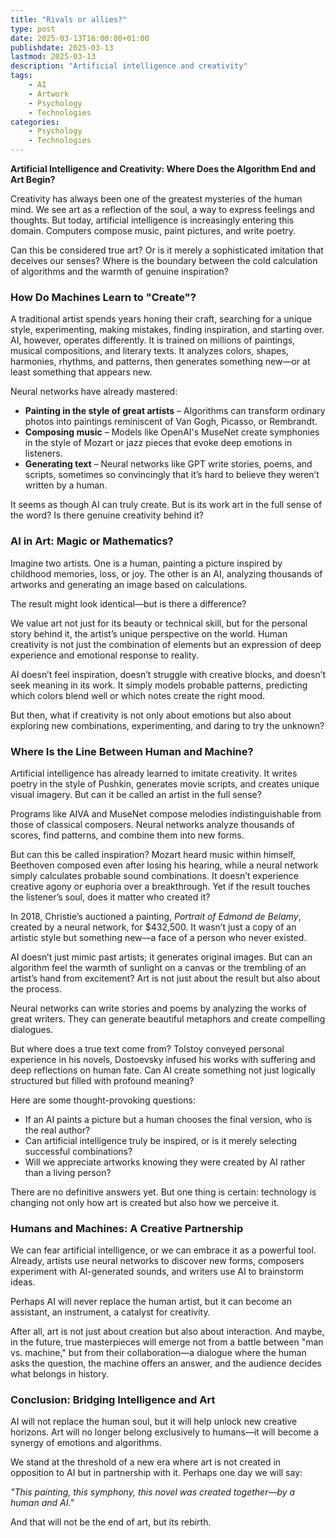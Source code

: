 ```yaml
---
title: "Rivals or allies?"
type: post
date: 2025-03-13T16:00:00+01:00
publishdate: 2025-03-13
lastmod: 2025-03-13
description: "Artificial intelligence and creativity"
tags:
    - AI
    - Artwork
    - Psychology 
    - Technologies
categories:
    - Psychology 
    - Technologies
---
```


**Artificial Intelligence and Creativity: Where Does the Algorithm End and Art Begin?**  

Creativity has always been one of the greatest mysteries of the human mind. We see art as a reflection of the soul, a way to express feelings and thoughts. But today, artificial intelligence is increasingly entering this domain. Computers compose music, paint pictures, and write poetry.  

Can this be considered true art? Or is it merely a sophisticated imitation that deceives our senses? Where is the boundary between the cold calculation of algorithms and the warmth of genuine inspiration?  

### How Do Machines Learn to "Create"?  

A traditional artist spends years honing their craft, searching for a unique style, experimenting, making mistakes, finding inspiration, and starting over. AI, however, operates differently. It is trained on millions of paintings, musical compositions, and literary texts. It analyzes colors, shapes, harmonies, rhythms, and patterns, then generates something new—or at least something that appears new.  

Neural networks have already mastered:  

- **Painting in the style of great artists** – Algorithms can transform ordinary photos into paintings reminiscent of Van Gogh, Picasso, or Rembrandt.  
- **Composing music** – Models like OpenAI's MuseNet create symphonies in the style of Mozart or jazz pieces that evoke deep emotions in listeners.  
- **Generating text** – Neural networks like GPT write stories, poems, and scripts, sometimes so convincingly that it’s hard to believe they weren’t written by a human.  

It seems as though AI can truly create. But is its work art in the full sense of the word? Is there genuine creativity behind it?  

### AI in Art: Magic or Mathematics?  

Imagine two artists. One is a human, painting a picture inspired by childhood memories, loss, or joy. The other is an AI, analyzing thousands of artworks and generating an image based on calculations.  

The result might look identical—but is there a difference?  

We value art not just for its beauty or technical skill, but for the personal story behind it, the artist’s unique perspective on the world. Human creativity is not just the combination of elements but an expression of deep experience and emotional response to reality.  

AI doesn’t feel inspiration, doesn’t struggle with creative blocks, and doesn’t seek meaning in its work. It simply models probable patterns, predicting which colors blend well or which notes create the right mood.  

But then, what if creativity is not only about emotions but also about exploring new combinations, experimenting, and daring to try the unknown?  

### Where Is the Line Between Human and Machine?  

Artificial intelligence has already learned to imitate creativity. It writes poetry in the style of Pushkin, generates movie scripts, and creates unique visual imagery. But can it be called an artist in the full sense?  

Programs like AIVA and MuseNet compose melodies indistinguishable from those of classical composers. Neural networks analyze thousands of scores, find patterns, and combine them into new forms.  

But can this be called inspiration? Mozart heard music within himself, Beethoven composed even after losing his hearing, while a neural network simply calculates probable sound combinations. It doesn’t experience creative agony or euphoria over a breakthrough. Yet if the result touches the listener’s soul, does it matter who created it?  

In 2018, Christie’s auctioned a painting, *Portrait of Edmond de Belamy*, created by a neural network, for $432,500. It wasn’t just a copy of an artistic style but something new—a face of a person who never existed.  

AI doesn’t just mimic past artists; it generates original images. But can an algorithm feel the warmth of sunlight on a canvas or the trembling of an artist’s hand from excitement? Art is not just about the result but also about the process.  

Neural networks can write stories and poems by analyzing the works of great writers. They can generate beautiful metaphors and create compelling dialogues.  

But where does a true text come from? Tolstoy conveyed personal experience in his novels, Dostoevsky infused his works with suffering and deep reflections on human fate. Can AI create something not just logically structured but filled with profound meaning?  

Here are some thought-provoking questions:  

- If an AI paints a picture but a human chooses the final version, who is the real author?  
- Can artificial intelligence truly be inspired, or is it merely selecting successful combinations?  
- Will we appreciate artworks knowing they were created by AI rather than a living person?  

There are no definitive answers yet. But one thing is certain: technology is changing not only how art is created but also how we perceive it.  

### Humans and Machines: A Creative Partnership  

We can fear artificial intelligence, or we can embrace it as a powerful tool. Already, artists use neural networks to discover new forms, composers experiment with AI-generated sounds, and writers use AI to brainstorm ideas.  

Perhaps AI will never replace the human artist, but it can become an assistant, an instrument, a catalyst for creativity.  

After all, art is not just about creation but also about interaction. And maybe, in the future, true masterpieces will emerge not from a battle between "man vs. machine," but from their collaboration—a dialogue where the human asks the question, the machine offers an answer, and the audience decides what belongs in history.  

### Conclusion: Bridging Intelligence and Art  

AI will not replace the human soul, but it will help unlock new creative horizons. Art will no longer belong exclusively to humans—it will become a synergy of emotions and algorithms.  

We stand at the threshold of a new era where art is not created in opposition to AI but in partnership with it. Perhaps one day we will say:  

*"This painting, this symphony, this novel was created together—by a human and AI."*  

And that will not be the end of art, but its rebirth.
